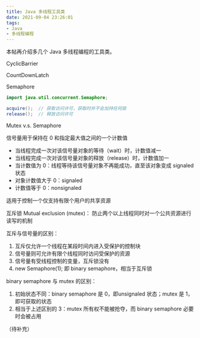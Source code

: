 ```yaml
---
title: Java 多线程工具类
date: 2021-09-04 23:26:01
tags:
- Java
- 多线程编程
---
```


本帖再介绍多几个 Java 多线程编程的工具类。

<!-- more -->

CyclicBarrier

CountDownLatch

Semaphore

```java
import java.util.concurrent.Semaphore;

acquire();  // 获取访问许可，获取时并不会加持任何锁
release();  // 释放访问许可
```

Mutex v.s. Semaphore

信号量用于保持在 0 和指定最大值之间的一个计数值
* 当线程完成一次对该信号量对象的等待（wait）时，计数值减一
* 当线程完成一次对该信号量对象的释放（release）时，计数值加一
* 当计数值为 0：线程等待该信号量对象不再能成功，直至该对象变成 signaled 状态
* 对象计数值大于 0：signaled
* 计数值等于 0：nonsignaled

适用于控制一个仅支持有限个用户的共享资源


互斥锁 Mutual exclusion (mutex)： 防止两个以上线程同时对一个公共资源进行读写的机制

互斥与信号量的区别：
1. 互斥仅允许一个线程在某段时间内进入受保护的控制块
2. 信号量则可允许有限个线程同时访问受保护的资源
3. 信号量有受线程控制的变量，互斥锁没有
4. new Semaphore(1); 即 binary semaphore，相当于互斥锁

binary semaphore 与 mutex 的区别：
1. 初始状态不同：binary semaphore 是 0，即unsignaled 状态；mutex 是 1，即可获取的状态
1. 相当于上述区别的 3：mutex 所有权不能被抢夺，而 binary semaphore 必要时会被占用

（待补充）